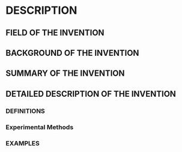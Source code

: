 # DESCRIPTION

## FIELD OF THE INVENTION

## BACKGROUND OF THE INVENTION

## SUMMARY OF THE INVENTION

## DETAILED DESCRIPTION OF THE INVENTION

### DEFINITIONS

### Experimental Methods

### EXAMPLES

